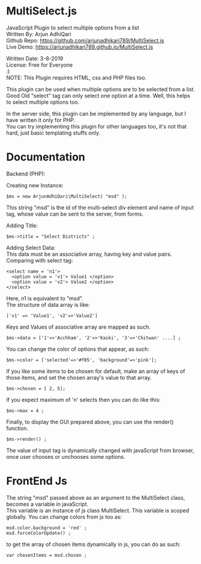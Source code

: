 # MultiSelect.js  
JavaScript Plugin to select multiple options from a list  
Written By: Arjun AdhiQari  
Github Repo: https://github.com/arjunadhikari789/MultiSelect.js  
Live Demo: https://arjunadhikari789.github.io/MultiSelect.js

Written Date: 3-8-2019  
License: Free for Everyone  
:)  
NOTE: This Plugin requires HTML, css and PHP files too.  
  
  
This plugin can be used when multiple options are to be selected from a list.      
Good Old "select" tag can only select one option at a time. Well, this helps to select multiple options too.    
    
In the server side, this plugin can be implemented by any language, but I have written it only for PHP.  
You can try implementing this plugin for other languages too, it's not that hard, just basic templating stuffs only.  
  
# Documentation  
 Backend (PHP):  
   
 Creating new Instance:  
   
    $ms = new ArjunAdhiQari\MultiSelect( "msd" );  
This string "msd" is the id of the multi-select div element and name of input tag, whose value can be sent to the server, from forms.
  
Adding Title:  

    $ms->title = "Select Districts" ;  
  
Adding Select Data:  
This data must be an associative array, having key and value pairs.   
Comparing with select tag:  
    
   
    <select name = 'n1'>
      <option value = 'v1'> Value1 </option>
      <option value = 'v2'> Value2 </option>
    </select>         
    
Here, n1 is equivalent to "msd".  
The structure of data array is like:  
 
    ['v1' => 'Value1', 'v2'=>'Value2']  
Keys and Values of associative array are mapped as such.  
  
 
    $ms->data = ['1'=>'Acchham', '2'=>'Kaski', '3'=>'Chitwan' ....] ;  
  
You can change the color of options that appear, as such:  
  
 
    $ms->color = ['selected'=>'#f05', 'background'=>'pink'];  
  
If you like some items to be chosen for default, make an array of keys of those items, and set the chosen array's value to that array.  
  
 
    $ms->chosen = [ 2, 5];  
  
If you expect maximum of 'n' selects then you can do like this:  
  
 
    $ms->max = 4 ;  
  
Finally, to display the GUI prepared above, you can use the render() function.  
  
 
    $ms->render() ;  
  
The value of input tag is dynamically changed with javaScript from browser, once user chooses or unchooses some options. 

  
  # FrontEnd Js
  The string "msd" passed above as an argument to the MultiSelect class, becomes a variable in javaScript. \
  This variable is an instance of js class MultiSelect.
  This variable is scoped globally. 
  You can change colors from js too as:
    
    msd.color.background = 'red' ;
    msd.forceColorUpdate() ;
    
  to get the array of chosen items dynamically in js, you can do as such:  
  
   
    var chosenItems = msd.chosen ;
  
  
  
